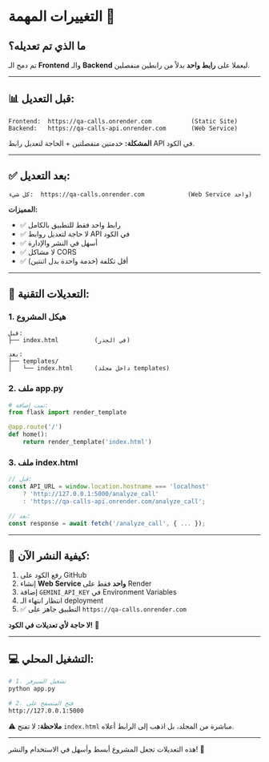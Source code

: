 # التغييرات المهمة 🔄

## ما الذي تم تعديله؟

تم دمج الـ **Frontend** والـ **Backend** ليعملا على **رابط واحد** بدلاً من رابطين منفصلين.

---

## 📊 قبل التعديل:

```
Frontend:  https://qa-calls.onrender.com           (Static Site)
Backend:   https://qa-calls-api.onrender.com       (Web Service)
```

**المشكلة:** خدمتين منفصلتين + الحاجة لتعديل رابط API في الكود.

---

## ✅ بعد التعديل:

```
كل شيء:  https://qa-calls.onrender.com            (Web Service واحد)
```

**المميزات:**

- ✅ رابط واحد فقط للتطبيق بالكامل
- ✅ لا حاجة لتعديل روابط API في الكود
- ✅ أسهل في النشر والإدارة
- ✅ لا مشاكل CORS
- ✅ أقل تكلفة (خدمة واحدة بدل اثنتين)

---

## 🔧 التعديلات التقنية:

### 1. هيكل المشروع

```
قبل:
├── index.html          (في الجذر)

بعد:
├── templates/
│   └── index.html      (داخل مجلد templates)
```

### 2. ملف app.py

```python
# تمت إضافة:
from flask import render_template

@app.route('/')
def home():
    return render_template('index.html')
```

### 3. ملف index.html

```javascript
// قبل:
const API_URL = window.location.hostname === 'localhost'
    ? 'http://127.0.0.1:5000/analyze_call'
    : 'https://qa-calls-api.onrender.com/analyze_call';

// بعد:
const response = await fetch('/analyze_call', { ... });
```

---

## 🚀 كيفية النشر الآن:

1. رفع الكود على GitHub
2. إنشاء **Web Service واحد** فقط على Render
3. إضافة `GEMINI_API_KEY` في Environment Variables
4. انتظار انتهاء الـ deployment
5. ✅ التطبيق جاهز على `https://qa-calls.onrender.com`

**لا حاجة لأي تعديلات في الكود!** 🎉

---

## 💻 التشغيل المحلي:

```bash
# 1. تشغيل السيرفر
python app.py

# 2. فتح المتصفح على
http://127.0.0.1:5000
```

⚠️ **ملاحظة:** لا تفتح `index.html` مباشرة من المجلد، بل اذهب إلى الرابط أعلاه.

---

هذه التعديلات تجعل المشروع أبسط وأسهل في الاستخدام والنشر! 🚀
